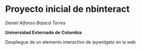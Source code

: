 # Proyecto inicial de nbinteract

*Daniel Alfonso Bojacá Torres*

**Universidad Externado de Colombia**

Despliegue de un elemento interactivo de ipywidgets en la web
